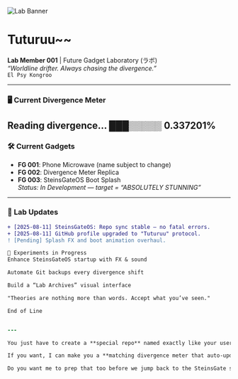 ![Lab Banner](https://i.imgur.com/PdMAB7V.png)




# Tuturuu~~
**Lab Member 001** | Future Gadget Laboratory (ラボ)  
_“Worldline drifter. Always chasing the divergence.”_  
`El Psy Kongroo`

---

### 🖥 Current Divergence Meter
Reading divergence... ███▒▒▒▒▒ 0.337201%
---

### 🛠 Current Gadgets
- **FG 001**: Phone Microwave (name subject to change)
- **FG 002**: Divergence Meter Replica
- **FG 003**: SteinsGateOS Boot Splash  
  _Status: In Development — target = “ABSOLUTELY STUNNING”_

---

### 📡 Lab Updates
```diff
+ [2025-08-11] SteinsGateOS: Repo sync stable — no fatal errors.
+ [2025-08-11] GitHub profile upgraded to "Tuturuu" protocol.
! [Pending] Splash FX and boot animation overhaul.

🧪 Experiments in Progress
Enhance SteinsGateOS startup with FX & sound

Automate Git backups every divergence shift

Build a “Lab Archives” visual interface

"Theories are nothing more than words. Accept what you’ve seen."

End of Line


---

You just have to create a **special repo** named exactly like your username (`carolynclair`) and drop this README inside — GitHub will auto-display it as your profile.  

If you want, I can make you a **matching divergence meter that auto-updates** when you push changes to SteinsGateOS so it looks alive.  

Do you want me to prep that too before we jump back to the SteinsGate splash work?


